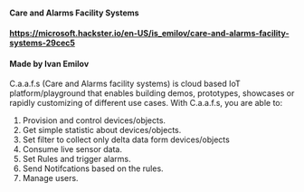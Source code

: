 #### Care and Alarms Facility Systems
#### https://microsoft.hackster.io/en-US/is_emilov/care-and-alarms-facility-systems-29cec5
#### Made by Ivan Emilov

C.a.a.f.s (Care and Alarms facility systems) is cloud based IoT platform/playground that enables building demos, prototypes, showcases or rapidly customizing of different use cases. With C.a.a.f.s, you are able to:

1. Provision and control devices/objects.
1. Get simple statistic about devices/objects.
1. Set filter to collect only delta data form devices/objects
1. Consume live sensor data.
1. Set Rules and trigger alarms.
1. Send Notifcations based on the rules.
1. Manage users.
